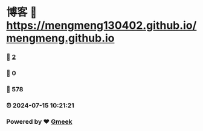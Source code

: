 # 博客 :link: https://mengmeng130402.github.io/mengmeng.github.io 
### :page_facing_up: [2](https://mengmeng130402.github.io/mengmeng.github.io/tag.html) 
### :speech_balloon: 0 
### :hibiscus: 578 
### :alarm_clock: 2024-07-15 10:21:21 
### Powered by :heart: [Gmeek](https://github.com/Meekdai/Gmeek)
